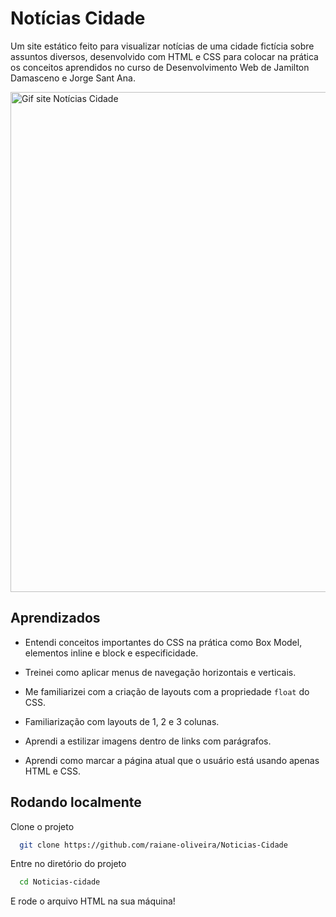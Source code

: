 
# Notícias Cidade

Um site estático feito para visualizar notícias de uma cidade fictícia sobre assuntos diversos, desenvolvido com HTML e CSS para colocar na prática os conceitos aprendidos no curso de Desenvolvimento Web de Jamilton Damasceno e Jorge Sant Ana.


<a href="https://imgur.com/z3ulqvp"><img width="800" src="https://i.imgur.com/z3ulqvp.gif" alt="Gif site Notícias Cidade"/></a>


## Aprendizados

- Entendi conceitos importantes do CSS na prática como Box Model, elementos inline e block e especificidade.

- Treinei como aplicar menus de navegação horizontais e verticais.

- Me familiarizei com a criação de layouts com a propriedade `float` do CSS. 

- Familiarização com layouts de 1, 2 e 3 colunas.

- Aprendi a estilizar imagens dentro de links com parágrafos.

- Aprendi como marcar a página atual que o usuário está usando apenas HTML e CSS.
## Rodando localmente

Clone o projeto

```bash
  git clone https://github.com/raiane-oliveira/Noticias-Cidade
```

Entre no diretório do projeto

```bash
  cd Noticias-cidade
```

E rode o arquivo HTML na sua máquina!
